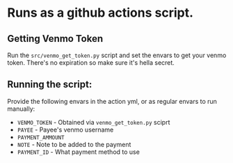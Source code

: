 # Runs as a github actions script. 
## Getting Venmo Token
Run the `src/venmo_get_token.py` script and set the envars to get your venmo token. There's no expiration so make sure it's hella secret. 

## Running the script:
Provide the following envars in the action yml, or as regular envars to run manually:

- `VENMO_TOKEN` - Obtained via `venmo_get_token.py` sciprt
- `PAYEE` - Payee's venmo username
- `PAYMENT_AMMOUNT`
- `NOTE` - Note to be added to the payment
- `PAYMENT_ID` - What payment method to use
